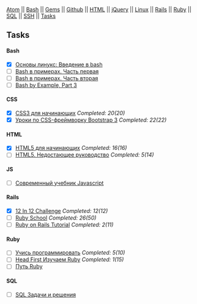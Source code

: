 [Atom](/atom.md) || [Bash](bash.md) || [Gems](/gems.md) || [Github](/github.md) || [HTML](html.md) || [jQuery](/jquery.md) || [Linux](/linux.md) || [Rails](rails.md) || [Ruby](ruby.md) || [SQL](sql.md) || [SSH](ssh.md) || [Tasks](tasks.md)

## Tasks

#### Bash

- [x] [Основы линукс: Введение в bash](http://linuxgeeks.ru/bash-intro.htm)
- [ ] [Bash в примерах. Часть первая](http://linuxgeeks.ru/bash-1.htm)
- [ ] [Bash в примерах. Часть вторая](http://linuxgeeks.ru/bash-2.htm)
- [ ] [Bash by Example, Part 3](http://www.funtoo.org/Bash_by_Example,_Part_3)

#### CSS

- [x] [CSS3 для начинающих](http://www.magisters.org/education/course/css3-for-beginners) _Completed: 20(20)_
- [x] [Уроки по CSS-фреймворку Bootstrap 3](http://www.magisters.org/education/course/bootstrap-3-tutorials) _Completed: 22(22)_

#### HTML

- [x] [HTML5 для начинающих](http://www.magisters.org/education/course/html5-for-beginners) _Completed: 16(16)_
- [ ] [HTML5. Недостающее руководство](https://www.google.ru/webhp?sourceid=chrome-instant&ion=1&espv=2&ie=UTF-8#q=html5+%D0%BD%D0%B5%D0%B4%D0%BE%D1%81%D1%82%D0%B0%D1%8E%D1%89%D0%B5%D0%B5+%D1%80%D1%83%D0%BA%D0%BE%D0%B2%D0%BE%D0%B4%D1%81%D1%82%D0%B2%D0%BE&*) _Completed: 5(14)_

#### JS

- [ ] [Современный учебник Javascript](http://learn.javascript.ru/)

#### Rails

- [x] [12 In 12 Challenge](https://mackenziechild.me/12-in-12/) _Completed: 12(12)_
- [ ] [Ruby School](http://rubyschool.us/) _Completed: 26(50)_
- [ ] [Ruby on Rails Tutorial](http://railstutorial.ru/chapters/4_0/beginning) _Completed: 2(11)_

#### Ruby

- [ ] [Учись программировать](http://www.shokhirev.com/mikhail/ruby/ltp/) _Completed: 5(10)_
- [ ] [Head First Изучаем Ruby](https://www.google.ru/webhp?sourceid=chrome-instant&ion=1&espv=2&ie=UTF-8#newwindow=1&q=head+first.+%D0%B8%D0%B7%D1%83%D1%87%D0%B0%D0%B5%D0%BC+ruby&*) _Completed: 1(15)_
- [ ] [Путь Ruby](https://www.google.ru/webhp?sourceid=chrome-instant&ion=1&espv=2&ie=UTF-8#newwindow=1&q=%D0%BF%D1%83%D1%82%D1%8C+%D1%80%D1%83%D0%B1%D0%B8&*)

#### SQL

- [ ] [SQL Задачи и решения](http://sql-tutorial.ru/)
